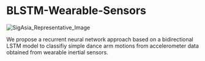 # BLSTM-Wearable-Sensors

![SigAsia_Representative_Image](https://user-images.githubusercontent.com/35769957/139349293-98c58339-9128-406d-8cd9-02c5c1237b58.jpg)

We propose a recurrent neural network approach based on a bidirectional LSTM model to classifiy simple dance arm motions from accelerometer data obtained from wearable inertial sensors.
